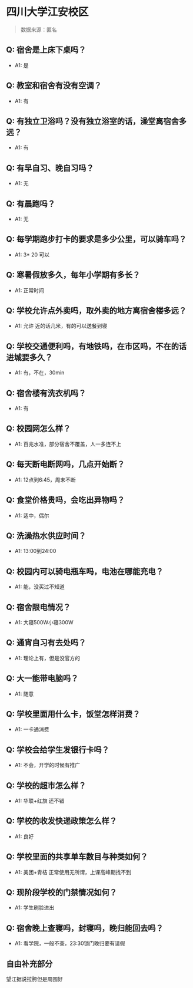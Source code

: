 # 四川大学江安校区

> 数据来源：匿名

## Q: 宿舍是上床下桌吗？

- A1: 是

## Q: 教室和宿舍有没有空调？

- A1: 有

## Q: 有独立卫浴吗？没有独立浴室的话，澡堂离宿舍多远？

- A1: 有

## Q: 有早自习、晚自习吗？

- A1: 无

## Q: 有晨跑吗？

- A1: 无

## Q: 每学期跑步打卡的要求是多少公里，可以骑车吗？

- A1: 3\* 20 可以

## Q: 寒暑假放多久，每年小学期有多长？

- A1: 正常时间

## Q: 学校允许点外卖吗，取外卖的地方离宿舍楼多远？

- A1: 允许  近的话几米，有的可以送餐到寝

## Q: 学校交通便利吗，有地铁吗，在市区吗，不在的话进城要多久？

- A1: 有，不在，30min

## Q: 宿舍楼有洗衣机吗？

- A1: 有

## Q: 校园网怎么样？

- A1: 百兆水准，部分宿舍不覆盖，人一多连不上

## Q: 每天断电断网吗，几点开始断？

- A1: 12点到6:45，周末不断

## Q: 食堂价格贵吗，会吃出异物吗？

- A1: 适中，偶尔

## Q: 洗澡热水供应时间？

- A1: 13:00到24:00

## Q: 校园内可以骑电瓶车吗，电池在哪能充电？

- A1: 能，没买过不知道

## Q: 宿舍限电情况？

- A1: 大寝500W小寝300W

## Q: 通宵自习有去处吗？

- A1: 理论上有，但是没官方的

## Q: 大一能带电脑吗？

- A1: 随意

## Q: 学校里面用什么卡，饭堂怎样消费？

- A1: 一卡通消费

## Q: 学校会给学生发银行卡吗？

- A1: 不会，开学的时候有推广

## Q: 学校的超市怎么样？

- A1: 华联+红旗  还不错

## Q: 学校的收发快递政策怎么样？

- A1: 良好

## Q: 学校里面的共享单车数目与种类如何？

- A1: 美团+青桔  正常使用无所谓，上课高峰期找不到

## Q: 现阶段学校的门禁情况如何？

- A1: 学生刷脸进出

## Q: 宿舍晚上查寝吗，封寝吗，晚归能回去吗？

- A1: 看学院，一般不查，23:30锁门晚归要有请假

## 自由补充部分

望江据说拉胯但是周围好